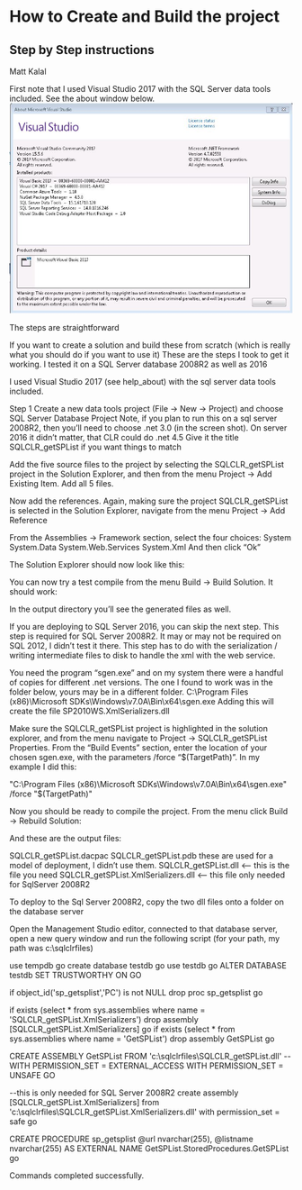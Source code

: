 # How to Create and Build the project
## Step by Step instructions
Matt Kalal

First note that I used Visual Studio 2017 with the SQL Server data tools included. See the about window below.
![](https://raw.githubusercontent.com/matt-jk/SQLCLR_getSPList/master/images/VS_help_about.jpg "Visual Studio About")

The steps are straightforward

If you want to create a solution and build these from scratch (which is really what you should do if you want to use it)  These are the steps I took to get it working.  I tested it on a SQL Server database 2008R2 as well as 2016

I used Visual Studio 2017 (see help_about) with the sql server data tools included.

Step 1 Create a new data tools project (File -> New -> Project) and choose SQL Server Database Project
Note, if you plan to run this on a sql server 2008R2, then you’ll need to choose .net 3.0 (in the screen shot).  On server 2016 it didn’t matter, that CLR could do .net 4.5  Give it the title SQLCLR_getSPList if you want things to match

Add the five source files to the project by selecting the SQLCLR_getSPList project in the Solution Explorer, and then from the menu Project -> Add Existing Item.  Add all 5 files.

Now add the references.  Again, making sure the project SQLCLR_getSPList is selected in the Solution Explorer, navigate from the menu Project -> Add Reference

From the Assemblies -> Framework section, select the four choices:
System
System.Data
System.Web.Services
System.Xml
And then click “Ok”

The Solution Explorer should now look like this:

You can now try a test compile from the menu Build -> Build Solution.  It should work:

In the output directory you’ll see the generated files as well.



If you are deploying to SQL Server 2016, you can skip the next step.  This step is required for SQL Server 2008R2.  It may or may not be required on SQL 2012, I didn’t test it there.  This step has to do with the serialization / writing intermediate files to disk to handle the xml with the web service.

You need the program “sgen.exe” and on my system there were a handful of copies for different .net versions.  The one I found to work was in the folder below, yours may be in a different folder.
C:\Program Files (x86)\Microsoft SDKs\Windows\v7.0A\Bin\x64\sgen.exe
Adding this will create the file SP2010WS.XmlSerializers.dll

Make sure the SQLCLR_getSPList project is highlighted in the solution explorer, and from the menu navigate to Project -> SQLCLR_getSPList Properties.  From the “Build Events” section, enter the location of your chosen sgen.exe, with the parameters /force “$(TargetPath)”.  In my example I did this:

"C:\Program Files (x86)\Microsoft SDKs\Windows\v7.0A\Bin\x64\sgen.exe" /force "$(TargetPath)"


Now you should be ready to compile the project.  From the menu click Build -> Rebuild Solution:

And these are the output files:

SQLCLR_getSPList.dacpac
SQLCLR_getSPList.pdb
these are used for a model of deployment, I didn’t use them.
SQLCLR_getSPList.dll  <-- this is the file you need
SQLCLR_getSPList.XmlSerializers.dll <-- this file only needed for SqlServer 2008R2


To deploy to the Sql Server 2008R2, copy the two dll files onto a folder on the database server

Open the Management Studio editor, connected to that database server, open a new query window and run the following script (for your path, my path was c:\sqlclrfiles)

use tempdb
go
create database testdb
go
use testdb
go
ALTER DATABASE testdb
SET TRUSTWORTHY ON
GO

if object_id('sp_getsplist','PC') is not NULL
  drop proc sp_getsplist
go

if exists (select * from sys.assemblies where name = 'SQLCLR_getSPList.XmlSerializers')
  drop assembly [SQLCLR_getSPList.XmlSerializers]
go
if exists (select * from sys.assemblies where name = 'GetSPList')
  drop assembly GetSPList
go

CREATE ASSEMBLY GetSPList
FROM 'c:\sqlclrfiles\SQLCLR_getSPList.dll'
--WITH PERMISSION_SET = EXTERNAL_ACCESS
WITH PERMISSION_SET = UNSAFE
GO

--this is only needed for SQL Server 2008R2
create assembly [SQLCLR_getSPList.XmlSerializers]
from 'c:\sqlclrfiles\SQLCLR_getSPList.XmlSerializers.dll'
with permission_set = safe
go

CREATE PROCEDURE sp_getsplist
  @url nvarchar(255), @listname nvarchar(255)
AS
EXTERNAL NAME GetSPList.StoredProcedures.GetSPList
go



Commands completed successfully.













